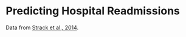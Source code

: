 # Predicting Hospital Readmissions

Data from [Strack et al., 2014](https://www.hindawi.com/journals/bmri/2014/781670/).
